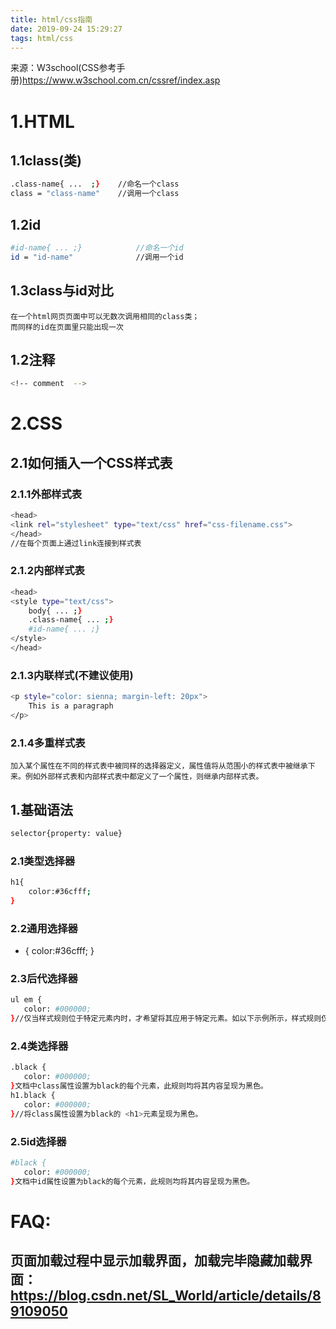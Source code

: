```yaml
---
title: html/css指南
date: 2019-09-24 15:29:27
tags: html/css
---
```

来源：W3school(CSS参考手册)https://www.w3school.com.cn/cssref/index.asp
# 1.HTML
## 1.1class(类)
```bash
.class-name{ ...  ;}	//命名一个class
class = "class-name"	//调用一个class
```
## 1.2id
```bash
#id-name{ ... ;}			//命名一个id
id = "id-name"				//调用一个id
```
## 1.3class与id对比
	在一个html网页页面中可以无数次调用相同的class类；
	而同样的id在页面里只能出现一次
## 1.2注释
```bash
<!-- comment  -->
```

# 2.CSS
## 2.1如何插入一个CSS样式表
### 2.1.1外部样式表
```bash
<head>
<link rel="stylesheet" type="text/css" href="css-filename.css">
</head>
//在每个页面上通过link连接到样式表
```
### 2.1.2内部样式表
```bash
<head>
<style type="text/css">
	body{ ... ;}
	.class-name{ ... ;}
	#id-name{ ... ;}
</style>
</head>
```
### 2.1.3内联样式(不建议使用)
```bash
<p style="color: sienna; margin-left: 20px">
	This is a paragraph
</p>
```
### 2.1.4多重样式表
	加入某个属性在不同的样式表中被同样的选择器定义，属性值将从范围小的样式表中被继承下来。例如外部样式表和内部样式表中都定义了一个属性，则继承内部样式表。

## 1.基础语法
```bash
selector{property: value}
```
### 2.1类型选择器
```bash
h1{
	color:#36cfff;
}
```
### 2.2通用选择器
* {
	 color:#36cfff;
}
### 2.3后代选择器
```bash
ul em {
   color: #000000; 
}//仅当样式规则位于特定元素内时，才希望将其应用于特定元素。如以下示例所示，样式规则仅在<em>元素位于<ul>标记内时才适用。
```
### 2.4类选择器
```bash
.black {
   color: #000000; 
}文档中class属性设置为black的每个元素，此规则均将其内容呈现为黑色。
h1.black {
   color: #000000; 
}//将class属性设置为black的 <h1>元素呈现为黑色。
```
### 2.5id选择器
```bash
#black {
   color: #000000; 
}文档中id属性设置为black的每个元素，此规则均将其内容呈现为黑色。
```

# FAQ:
## 页面加载过程中显示加载界面，加载完毕隐藏加载界面：https://blog.csdn.net/SL_World/article/details/89109050
